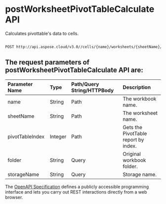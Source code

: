 # **postWorksheetPivotTableCalculate API**

Calculates pivottable's data to cells. 

```bash

POST http://api.aspose.cloud/v3.0//cells/{name}/worksheets/{sheetName}/pivottables/{pivotTableIndex}/Calculate

```

## The request parameters of **postWorksheetPivotTableCalculate** API are: 

| Parameter Name | Type | Path/Query String/HTTPBody | Description | 
| :- | :- | :- |:- | 
|name|String|Path|The workbook name.|
|sheetName|String|Path|The worksheet name.|
|pivotTableIndex|Integer|Path|Gets the PivotTable report by index.|
|folder|String|Query|Original workbook folder.|
|storageName|String|Query|Storage name.|


The [OpenAPI Specification](https://reference.aspose.cloud/cells/#/PivotTablesController/PostWorksheetPivotTableCalculate) defines a publicly accessible programming interface and lets you carry out REST interactions directly from a web browser.
